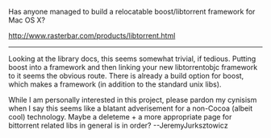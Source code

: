 Has anyone managed to build a relocatable boost/libtorrent framework for Mac OS X?

http://www.rasterbar.com/products/libtorrent.html

----

Looking at the library docs, this seems somewhat trivial, if tedious. Putting boost into a framework and then linking your new libtorrentobjc framework to it seems the obvious route. There is already a build option for boost, which makes a framework (in addition to the standard unix libs).

While I am personally interested in this project, please pardon my cynisism when I say this seems like a blatant adverisement for a non-Cocoa (albeit cool) technology. Maybe a deleteme + a more appropriate page for bittorrent related libs in general is in order? --JeremyJurksztowicz
